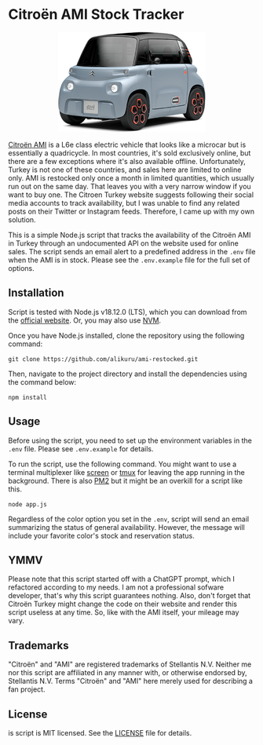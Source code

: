 # Citroën AMI Stock Tracker

<p align="center">
  <img width="300" height="204" alt="Citroën AMI orange" src="files/image/citroen-ami-orange.png?raw=true">
</p>


[Citroën AMI](https://en.wikipedia.org/wiki/Citro%C3%ABn_Ami_(electric_vehicle)) is a L6e class electric vehicle that looks like a microcar but is essentially a quadricycle. In most countries, it's sold exclusively online, but there are a few exceptions where it's also available offline. Unfortunately, Turkey is not one of these countries, and sales here are limited to online only. AMI is restocked only once a month in limited quantities, which usually run out on the same day. That leaves you with a very narrow window if you want to buy one. The Citroen Turkey website suggests following their social media accounts to track availability, but I was unable to find any related posts on their Twitter or Instagram feeds. Therefore, I came up with my own solution.

This is a simple Node.js script that tracks the availability of the Citroën AMI in Turkey through an undocumented API on the website used for online sales. The script sends an email alert to a predefined address in the `.env` file when the AMI is in stock. Please see the `.env.example` file for the full set of options.

## Installation

Script is tested with Node.js v18.12.0 (LTS), which you can download from the [official website](https://nodejs.org/en/download). Or, you may also use [NVM](https://github.com/nvm-sh/nvm).

Once you have Node.js installed, clone the repository using the following command:

```
git clone https://github.com/alikuru/ami-restocked.git
```

Then, navigate to the project directory and install the dependencies using the command below:

```
npm install
```

## Usage

Before using the script, you need to set up the environment variables in the `.env` file. Please see `.env.example` for details.

To run the script, use the following command. You might want to use a terminal multiplexer like [screen](https://en.wikipedia.org/wiki/GNU_Screen) or [tmux](https://github.com/tmux/tmux/wiki) for leaving the app running in the background. There is also [PM2](https://github.com/Unitech/pm2) but it might be an overkill for a script like this.

```
node app.js
```

Regardless of the color option you set in the `.env`, script will send an email summarizing the status of general availability. However, the message will include your favorite color's stock and reservation status.

## YMMV

Please note that this script started off with a ChatGPT prompt, which I refactored according to my needs. I am not a professional sofware developer, that's why this script guarantees nothing. Also, don't forget that Citroën Turkey might change the code on their website and render this script useless at any time. So, like with the AMI itself, your mileage may vary.

## Trademarks

"Citroën" and "AMI" are registered trademarks of Stellantis N.V. Neither me nor this script are affiliated in any manner with, or otherwise endorsed by, Stellantis N.V. Terms "Citroën" and "AMI" here merely used for describing a fan project.

## License

is script is MIT licensed. See the [LICENSE](LICENSE) file for details.